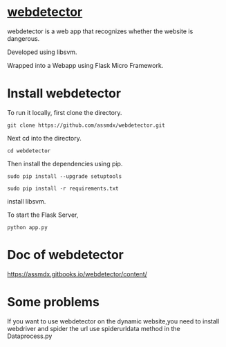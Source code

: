# [webdetector](https://www.ilovegirl.top/webdetector/)
webdetector is a web app that recognizes whether the website is dangerous.

Developed using libsvm.

Wrapped into a Webapp using Flask Micro Framework.

# Install webdetector
To run it locally, first clone the directory.
	
	git clone https://github.com/assmdx/webdetector.git

Next cd into the directory.
	
	cd webdetector

Then install the dependencies using pip.

	sudo pip install --upgrade setuptools
	
	sudo pip install -r requirements.txt

install libsvm.

To start the Flask Server,
	
	python app.py

# Doc of webdetector
https://assmdx.gitbooks.io/webdetector/content/

# Some problems

If you want to use webdetector on the dynamic website,you need to install 
webdriver and spider the url use spiderurldata method in the Dataprocess.py


